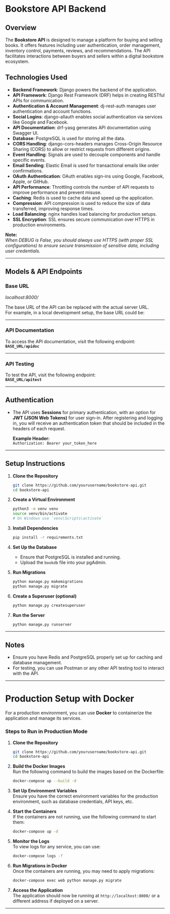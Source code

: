 
# Bookstore API Backend

## Overview

The **Bookstore API** is designed to manage a platform for buying and selling books. It offers features including user authentication, order management, inventory control, payments, reviews, and recommendations. The API facilitates interactions between buyers and sellers within a digital bookstore ecosystem.

## Technologies Used

- **Backend Framework**: Django powers the backend of the application.
- **API Framework**: Django Rest Framework (DRF) helps in creating RESTful APIs for communication.
- **Authentication & Account Management**: dj-rest-auth manages user authentication and account functions.
- **Social Logins**: django-allauth enables social authentication via services like Google and Facebook.
- **API Documentation**: drf-yasg generates API documentation using Swagger UI.
- **Database**: PostgreSQL is used for storing all the data.
- **CORS Handling**: django-cors-headers manages Cross-Origin Resource Sharing (CORS) to allow or restrict requests from different origins.
- **Event Handling**: Signals are used to decouple components and handle specific events.
- **Email Sending**: Elastic Email is used for transactional emails like order confirmations.
- **OAuth Authentication**: OAuth enables sign-ins using Google, Facebook, Apple, or GitHub.
- **API Performance**: Throttling controls the number of API requests to improve performance and prevent misuse.
- **Caching**: Redis is used to cache data and speed up the application.
- **Compression**: API compression is used to reduce the size of data transferred, improving response times.
- **Load Balancing**: nginx handles load balancing for production setups.
- **SSL Encryption**: SSL ensures secure communication over HTTPS in production environments.

**Note:**  
*When DEBUG is False, you should always use HTTPS (with proper SSL configurations) to ensure secure transmission of sensitive data, including user credentials.*

---

## Models & API Endpoints

### Base URL

*localhost:8000/*

The base URL of the API can be replaced with the actual server URL.  
For example, in a local development setup, the base URL could be:

---

### API Documentation

To access the API documentation, visit the following endpoint:  
**`BASE_URL/apidoc`**

---

### API Testing

To test the API, visit the following endpoint:  
**`BASE_URL/apitest`**

---

## Authentication

- The API uses **Sessions** for primary authentication, with an option for **JWT (JSON Web Tokens)** for user sign-in. After registering and logging in, you will receive an authentication token that should be included in the headers of each request.
  
  **Example Header:**  
  `Authorization: Bearer your_token_here`

---

## Setup Instructions

1. **Clone the Repository**  
   ```bash
   git clone https://github.com/yourusername/bookstore-api.git
   cd bookstore-api
   ```

2. **Create a Virtual Environment**  
   ```bash
   python3 -m venv venv
   source venv/bin/activate  
   # On Windows use `venv\Scripts\activate`
   ```

3. **Install Dependencies**  
   ```bash
   pip install -r requirements.txt
   ```

4. **Set Up the Database**  
   - Ensure that PostgreSQL is installed and running.
   - Upload the `bookdb` file into your pgAdmin.

5. **Run Migrations**  
   ```bash
   python manage.py makemigrations
   python manage.py migrate
   ```

6. **Create a Superuser (optional)**  
   ```bash
   python manage.py createsuperuser
   ```

7. **Run the Server**  
   ```bash
   python manage.py runserver
   ```

---

## Notes

- Ensure you have Redis and PostgreSQL properly set up for caching and database management.
- For testing, you can use Postman or any other API testing tool to interact with the API.

---

# Production Setup with Docker

For a production environment, you can use **Docker** to containerize the application and manage its services.

### Steps to Run in Production Mode

1. **Clone the Repository**  
   ```bash
   git clone https://github.com/yourusername/bookstore-api.git
   cd bookstore-api
   ```

2. **Build the Docker Images**  
   Run the following command to build the images based on the Dockerfile:
   ```bash
   docker-compose up --build -d
   ```

3. **Set Up Environment Variables**  
   Ensure you have the correct environment variables for the production environment, such as database credentials, API keys, etc.

4. **Start the Containers**  
   If the containers are not running, use the following command to start them:
   ```bash
   docker-compose up -d
   ```

5. **Monitor the Logs**  
   To view logs for any service, you can use:
   ```bash
   docker-compose logs -f
   ```

6. **Run Migrations in Docker**  
   Once the containers are running, you may need to apply migrations:
   ```bash
   docker-compose exec web python manage.py migrate
   ```

7. **Access the Application**  
   The application should now be running at `http://localhost:8000/` or a different address if deployed on a server.

---
